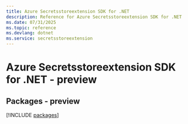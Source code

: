 ```yaml
---
title: Azure Secretsstoreextension SDK for .NET
description: Reference for Azure Secretsstoreextension SDK for .NET
ms.date: 07/31/2025
ms.topic: reference
ms.devlang: dotnet
ms.service: secretsstoreextension
---
```

# Azure Secretsstoreextension SDK for .NET - preview
## Packages - preview
[!INCLUDE [packages](secretsstoreextension-index.md)]